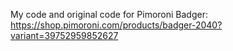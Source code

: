 My code and original code for Pimoroni Badger: https://shop.pimoroni.com/products/badger-2040?variant=39752959852627
